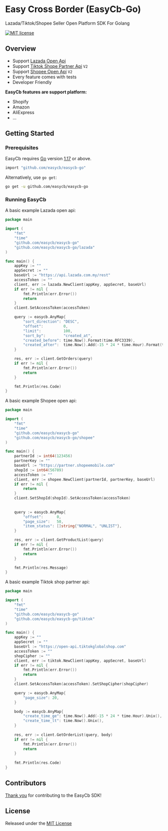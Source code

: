 # Easy Cross Border (EasyCb-Go)

Lazada/Tiktok/Shopee Seller Open Platform SDK For Golang

[![MIT license](https://img.shields.io/badge/license-MIT-brightgreen.svg)](https://opensource.org/licenses/MIT)

## Overview

* Support [Lazada Open Api](https://open.lazada.com/apps/doc/api) 
* Support [Tiktok Shope Partner Api](https://partner.tiktokshop.com/api/document) `V2`
* Support [Shopee Open Api](https://open.shopee.com/documents) `V2`
* Every feature comes with tests
* Developer Friendly

**EasyCb features are support platform:**
- Shopify
- Amazon
- AliExpress
- ...

## Getting Started

### Prerequisites

EasyCb requires [Go](https://go.dev/) version [1.17](https://go.dev/doc/devel/release#go1.17.0) or above.

```sh
import "github.com/easycb/easycb-go"
```

Alternatively, use `go get`:

```sh
go get -u github.com/easycb/easycb-go
```

### Running EasyCb


A basic example Lazada open api:
```go
package main

import (
	"fmt"
	"time"
	"github.com/easycb/easycb-go"
	"github.com/easycb/easycb-go/lazada"
)

func main() {
	appKey := ""
	appSecret := ""
	baseUrl := "https://api.lazada.com.my/rest"
	accessToken := ""
	client, err := lazada.NewClient(appKey, appSecret, baseUrl)
	if err != nil {
		fmt.Println(err.Error())
		return
	}
	client.SetAccessToken(accessToken)

	query := easycb.AnyMap{
		"sort_direction": "DESC",
		"offset":         0,
		"limit":          100,
		"sort_by":        "created_at",
		"created_before": time.Now().Format(time.RFC3339),
		"created_after":  time.Now().Add(-15 * 24 * time.Hour).Format(time.RFC3339),
	}

	res, err := client.GetOrders(query)
	if err != nil {
		fmt.Println(err.Error())
		return
	}

	fmt.Println(res.Code)
}
```


A basic example Shopee open api:
```go
package main

import (
	"fmt"
	"time"
	"github.com/easycb/easycb-go"
	"github.com/easycb/easycb-go/shopee"
)

func main() {
	partnerId := int64(123456)
	partnerKey := ""
	baseUrl := "https://partner.shopeemobile.com"
	shopId := int64(56789)
	accessToken := ""
	client, err := shopee.NewClient(partnerId, partnerKey, baseUrl)
	if err != nil {
		return
	}
	client.SetShopId(shopId).SetAccessToken(accessToken)
	
	
	query := easycb.AnyMap{
		"offset":      0,
		"page_size":   50,
		"item_status": []string{"NORMAL", "UNLIST"},
	}

	res, err := client.GetProductList(query)
	if err != nil {
		fmt.Println(err.Error())
		return
	}

	fmt.Println(res.Message)
}
```


A basic example Tiktok shop partner api:

```go
package main

import (
	"fmt"
	"time"
	"github.com/easycb/easycb-go"
	"github.com/easycb/easycb-go/tiktok"
)

func main() {
	appKey := ""
	appSecret := ""
	baseUrl := "https://open-api.tiktokglobalshop.com"
	accessToken := ""
	shopCipher := ""
	client, err := tiktok.NewClient(appKey, appSecret, baseUrl)
	if err != nil {
		fmt.Println(err.Error())
		return
	}
	client.SetAccessToken(accessToken).SetShopCipher(shopCipher)

	query := easycb.AnyMap{
		"page_size": 20,
	}

	body := easycb.AnyMap{
		"create_time_ge": time.Now().Add(-15 * 24 * time.Hour).Unix(),
		"create_time_lt": time.Now().Unix(),
	}
	
	res, err := client.GetOrderList(query, body)
	if err != nil {
		fmt.Println(err.Error())
		return
	}
	
	fmt.Println(res.Code)
}
```


## Contributors

[Thank you](https://github.com/easycb/easycb-go/graphs/contributors) for contributing to the EasyCb SDK!

## License

Released under the [MIT License](https://github.com/easycb/easycb-go/blob/master/LICENSE)
